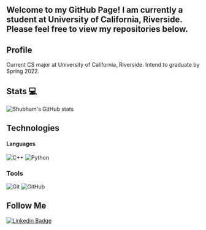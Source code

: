 ## Welcome to my GitHub Page! I am currently a student at University of California, Riverside. Please feel free to view my repositories below.

## Profile
Current CS major at University of California, Riverside. Intend to graduate by Spring 2022.

## Stats :computer:
![Shubham's GitHub stats](https://github-readme-stats.vercel.app/api?username=shubham-batra&show_icons=true&theme=radical)


## Technologies
#### Languages
![C++](https://img.shields.io/badge/-C%2B%2B-black?style=flat-square&logo=c%2B%2B)
![Python](https://img.shields.io/badge/-Python-black?style=flat-square&logo=Python)

### Tools
![Git](https://img.shields.io/badge/-Git-black?style=flat-square&logo=git)
![GitHub](https://img.shields.io/badge/-GitHub-181717?style=flat-square&logo=github)

## Follow Me
[![Linkedin Badge](https://img.shields.io/badge/-Shubham_Batra-blue?style=flat-square&logo=Linkedin&logoColor=white&link=https://www.linkedin.com/in/shubham-batra1/)](https://www.linkedin.com/in/shubham-batra1)




<!--
**shubham-batra/shubham-batra** is a ✨ _special_ ✨ repository because its `README.md` (this file) appears on your GitHub profile.

Here are some ideas to get you started:

- 🔭 I’m currently working on ...
- 🌱 I’m currently learning ...
- 👯 I’m looking to collaborate on ...
- 🤔 I’m looking for help with ...
- 💬 Ask me about ...
- 📫 How to reach me: ...
- 😄 Pronouns: ...
- ⚡ Fun fact: ...
-->
